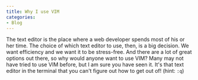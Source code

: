 ```yaml
---
title: Why I use VIM 
categories:
- Blog
---
```


The text editor is the place where a web developer spends most of his or her time. The choice of which text editor to use, then, is a big decision. We want efficiency and we want it to be stress-free. And there are a lot of great options out there, so why would anyone want to use VIM? <!--more--> Many may not have tried to use VIM before, but I am sure you have seen it. It's that text editor in the terminal that you can't figure out how to get out of! (hint: `:q`)


 

